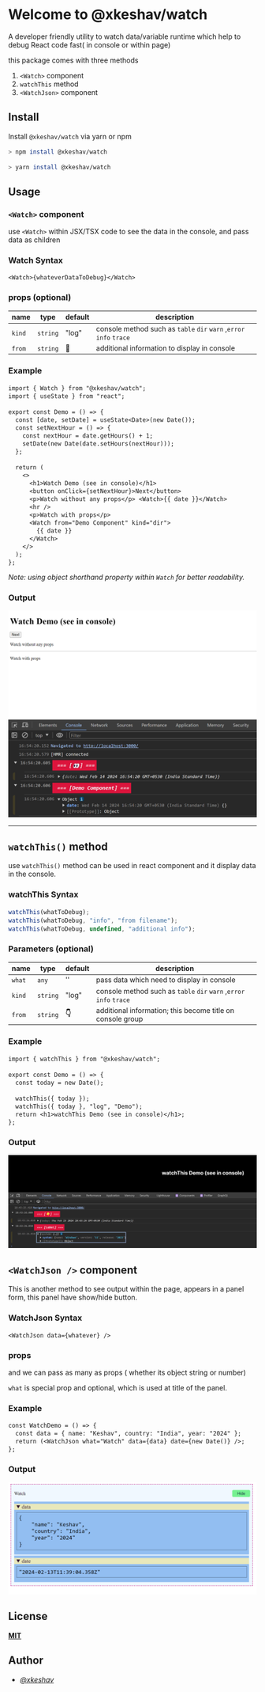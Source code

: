 # Welcome to @xkeshav/watch

A developer friendly utility to watch data/variable runtime which help to debug React code fast( in console or within page)

this package comes with three methods

1. `<Watch>` component
2. `watchThis` method
3. `<WatchJson>` component

## Install

Install `@xkeshav/watch` via yarn or npm

```sh
> npm install @xkeshav/watch
```

```sh
> yarn install @xkeshav/watch
```

## Usage

### `<Watch>` component

use `<Watch>` within JSX/TSX code to see the data in the console, and pass data as children

### Watch Syntax

```tsx
<Watch>{whateverDataToDebug}</Watch>
```

### props (optional)

| name   | type     | default | description                                                         |
| ------ | -------- | ------- | ------------------------------------------------------------------- |
| `kind` | `string` | "log"   | console method such as `table` `dir` `warn` ,`error` `info` `trace` |
| `from` | `string` | **👀**  | additional information to display in console                        |

### Example

```tsx
import { Watch } from "@xkeshav/watch";
import { useState } from "react";

export const Demo = () => {
  const [date, setDate] = useState<Date>(new Date());
  const setNextHour = () => {
    const nextHour = date.getHours() + 1;
    setDate(new Date(date.setHours(nextHour)));
  };

  return (
    <>
      <h1>Watch Demo (see in console)</h1>
      <button onClick={setNextHour}>Next</button>
      <p>Watch without any props</p> <Watch>{{ date }}</Watch>
      <hr />
      <p>Watch with props</p>
      <Watch from="Demo Component" kind="dir">
        {{ date }}
      </Watch>
    </>
  );
};
```

_Note: using object shorthand property within `Watch` for better readability._

### Output

![Watch Demo](https://github.com/xkeshav/watch/blob/main/assets/images/Watch_demo.png)

---

## `watchThis()` method

use `watchThis()` method can be used in react component and it display data in the console.

### watchThis Syntax

```js
watchThis(whatToDebug);
watchThis(whatToDebug, "info", "from filename");
watchThis(whatToDebug, undefined, "additional info");
```

### Parameters (optional)

| name   | type     | default | description                                                         |
| ------ | -------- | ------- | ------------------------------------------------------------------- |
| `what` | `any`    | ''      | pass data which need to display in console                          |
| `kind` | `string` | "log"   | console method such as `table` `dir` `warn` ,`error` `info` `trace` |
| `from` | `string` | **👇**  | additional information; this become title on console group          |

### Example

```tsx
import { watchThis } from "@xkeshav/watch";

export const Demo = () => {
  const today = new Date();

  watchThis({ today });
  watchThis({ today }, "log", "Demo");
  return <h1>watchThis Demo (see in console)</h1>;
};
```

### Output

![watchThis Demo](https://github.com/xkeshav/watch/blob/main/assets/images/watchThis_demo.png)

## `<WatchJson />` component

This is another method to see output within the page, appears in a panel form, this panel have show/hide button.

### WatchJson Syntax

```tsx
<WatchJson data={whatever} />
```

### props

and we can pass as many as props ( whether its object string or number)

`what` is special prop and optional, which is used at title of the panel.

### Example

```tsx
const WatchDemo = () => {
  const data = { name: "Keshav", country: "India", year: "2024" };
  return (<WatchJson what="Watch" data={data} date={new Date()} />;
};
```

### Output

![WatchJson Demo](https://github.com/xkeshav/watch/blob/main/assets/images/watchJson_demo.png)

## License

[**MIT**](https://github.com/xkeshav/watch/blob/main/LICENSE)

## Author

- [_@xkeshav_](https://twitter.com/xkeshav)
